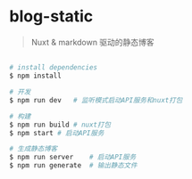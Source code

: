 # blog-static

> Nuxt & markdown 驱动的静态博客

## 

``` bash
# install dependencies
$ npm install

# 开发
$ npm run dev   # 监听模式启动API服务和nuxt打包

# 构建
$ npm run build # nuxt打包
$ npm start # 启动API服务

# 生成静态博客
$ npm run server    # 启动API服务
$ npm run generate  # 输出静态文件
```